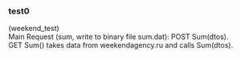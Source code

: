 ### test0
(weekend_test) <br>
Main Request (sum, write to binary file sum.dat): POST Sum(dtos). <br>
GET Sum() takes data from weekendagency.ru and calls Sum(dtos).

